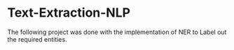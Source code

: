 # Text-Extraction-NLP
The following project was done with the implementation of NER to Label out the required entities.   
